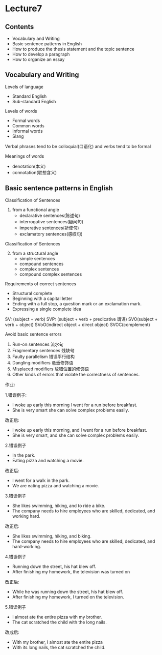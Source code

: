 # Lecture7

## Contents

- Vocabulary and Writing
- Basic sentence patterns in English
- How to produce the thesis statement and the topic sentence
- How to develop a paragraph
- How to organize an essay

## Vocabulary and Writing

Levels of language 

- Standard English
- Sub-standard English

Levels of words

- Formal words
- Common words
- Informal words
- Slang

Verbal phrases tend to be colloquial(口语化) and verbs tend to be formal

Meanings of words

- denotation(本义)
- connotation(联想含义)

## Basic sentence patterns in English

Classification of Sentences

1. from a functional angle
   - declarative sentences(陈述句)
   - interrogative sentences(疑问句)
   - imperative sentences(祈使句)
   - exclamatory sentences(感叹句)

Classification of Sentences

2. from a structural angle
   - simple sentences
   - compound sentences
   - complex sentences
   - compound complex sentences

Requirements of correct sentences

- Structural complete 
- Beginning with a capital letter
- Ending with a full stop, a question mark or an exclamation mark.
- Expressing a single complete idea

SV: (subject + verb) SVP: (subject + verb + predicative 谓语) SVO(subject + verb + object) SVoO(indirect object + direct object)  SVOC(complement)

Avoid basic sentence errors

1. Run-on sentences 流水句
2. Fragmentary sentences 残缺句
3. Faulty parallelism 错误平行结构
4. Dangling modifiers 悬垂修饰语
5. Misplaced modifiers 放错位置的修饰语
6. Other kinds of errors that violate the correctness of sentences.

作业: 

1.错误例子:

- I woke up early this morning I went for a run before breakfast.
- She is very smart she can solve complex problems easily.

改正后:

- I woke up early this morning, and I went for a run before breakfast.
- She is very smart, and she can solve complex problems easily.

2.错误例子

- In the park.
- Eating pizza and watching a movie.

改正后:

- I went for a walk in the park.
- We are eating pizza and watching a movie.

3.错误例子

- She likes swimming, hiking, and to ride a bike.
- The company needs to hire employees who are skilled, dedicated, and working hard.

改正后:

- She likes swimming, hiking, and biking.
- The company needs to hire employees who are skilled, dedicated, and hard-working.

4.错误例子

- Running down the street, his hat blew off.
- After finishing my homework, the television was turned on

改正后:

- While he was running down the street, his hat blew off.
- After finishing my homework, I turned on the television.

5.错误例子

- I almost ate the entire pizza with my brother.
- The cat scratched the child with the long nails.

改成后:

- With my brother, I almost ate the entire pizza
- With its long nails, the cat scratched the child.
